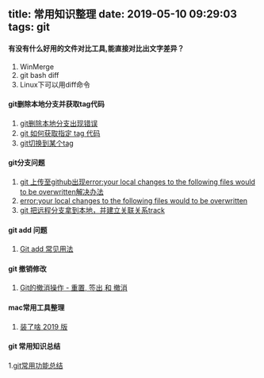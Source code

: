 title: 常用知识整理
date: 2019-05-10 09:29:03
tags: git
---

#### 有没有什么好用的文件对比工具,能直接对比出文字差异？

1. WinMerge
2. git bash diff
3. Linux下可以用diff命令

#### git删除本地分支并获取tag代码

1. [git删除本地分支出现错误](https://blog.csdn.net/benben_2015/article/details/79782202)
2. [git 如何获取指定 tag 代码](https://blog.csdn.net/xiaozhaorui/article/details/78798689)
3. [git切换到某个tag](https://blog.csdn.net/DinnerHowe/article/details/79082769)

#### git分支问题

1. [git 上传至github出现error:your local changes to the following files would to be overwritten解决办法](https://blog.csdn.net/qq_21004057/article/details/52928211)
2. [error:your local changes to the following files would to be overwritten](https://www.cnblogs.com/yw0219/p/6020878.html)
3. [git 把远程分支拿到本地，并建立关联关系track](https://blog.csdn.net/arkblue/article/details/9790129)

#### git add 问题
1. [Git add 常见用法](https://www.cnblogs.com/qianqiannian/p/5998054.html)

#### git 撤销修改
1. [Git的撤消操作 - 重置, 签出 和 撤消](http://gitbook.liuhui998.com/4_9.html)
#### mac常用工具整理

1. [装了啥 2019 版](https://github.com/sorrycc/blog/issues/83)

#### git 常用知识总结

1.[git常用功能总结](https://monkeywie.github.io/2019/05/07/git-summary/)
